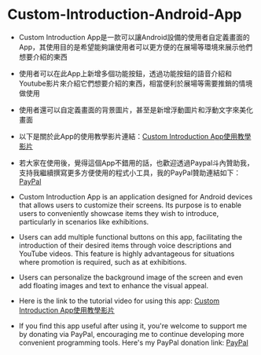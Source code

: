 # Custom-Introduction-Android-App
* Custom Introduction App是一款可以讓Android設備的使用者自定義畫面的App，其使用目的是希望能夠讓使用者可以更方便的在展場等環境來展示他們想要介紹的東西
* 使用者可以在此App上新增多個功能按鈕，透過功能按鈕的語音介紹和Youtube影片來介紹它們想要介紹的東西，相當便利於展場等需要推銷的情境做使用
* 使用者還可以自定義畫面的背景圖片，甚至是新增浮動圖片和浮動文字來美化畫面
* 以下是關於此App的使用教學影片連結：[Custom Introduction App使用教學影片](https://www.youtube.com/watch?v=eWYWM3D2eA4&list=PL2Ol_wvHWWn_rc_zv9_KlCt4sjPvKHpGT&ab_channel=ChisanamiseCoding)

* 若大家在使用後，覺得這個App不錯用的話，也歡迎透過Paypal斗內贊助我，支持我繼續撰寫更多方便使用的程式小工具，我的PayPal贊助連結如下：[PayPal](https://paypal.me/chisanamisecoding?country.x=TW&locale.x=zh_TW)

* Custom Introduction App is an application designed for Android devices that allows users to customize their screens. Its purpose is to enable users to conveniently showcase items they wish to introduce, particularly in scenarios like exhibitions.
*  Users can add multiple functional buttons on this app, facilitating the introduction of their desired items through voice descriptions and YouTube videos. This feature is highly advantageous for situations where promotion is required, such as at exhibitions.
*  Users can personalize the background image of the screen and even add floating images and text to enhance the visual appeal.
*  Here is the link to the tutorial video for using this app: [Custom Introduction App使用教學影片](https://www.youtube.com/watch?v=eWYWM3D2eA4&list=PL2Ol_wvHWWn_rc_zv9_KlCt4sjPvKHpGT&ab_channel=ChisanamiseCoding)
*  If you find this app useful after using it, you're welcome to support me by donating via PayPal, encouraging me to continue developing more convenient programming tools. Here's my PayPal donation link: [PayPal](https://paypal.me/chisanamisecoding?country.x=TW&locale.x=zh_TW)
